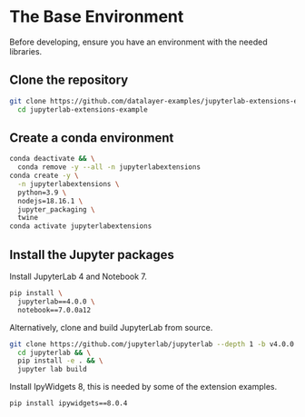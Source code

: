 # The Base Environment

Before developing, ensure you have an environment with the needed libraries.

## Clone the repository

```bash
git clone https://github.com/datalayer-examples/jupyterlab-extensions-example && \
  cd jupyterlab-extensions-example
```

## Create a conda environment

```bash
conda deactivate && \
  conda remove -y --all -n jupyterlabextensions
conda create -y \
  -n jupyterlabextensions \
  python=3.9 \
  nodejs=18.16.1 \
  jupyter_packaging \
  twine
conda activate jupyterlabextensions
```

## Install the Jupyter packages

Install JupyterLab 4 and Notebook 7.

```bash
pip install \
  jupyterlab==4.0.0 \
  notebook==7.0.0a12
```

Alternatively, clone and build JupyterLab from source.

```bash
git clone https://github.com/jupyterlab/jupyterlab --depth 1 -b v4.0.0 && \
  cd jupyterlab && \
  pip install -e . && \
  jupyter lab build
```

Install IpyWidgets 8, this is needed by some of the extension examples.

```bash
pip install ipywidgets==8.0.4
```
